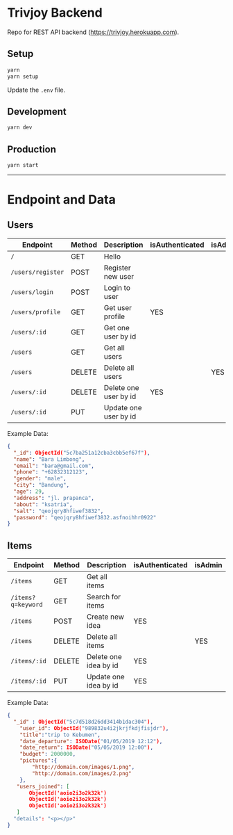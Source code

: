 # Trivjoy Backend

Repo for REST API backend (https://trivjoy.herokuapp.com).

## Setup

```sh
yarn
yarn setup
```

Update the `.env` file.

## Development

```sh
yarn dev
```

## Production

```sh
yarn start
```

---

# Endpoint and Data

## Users

| Endpoint          | Method | Description           | isAuthenticated | isAdmin |
| ----------------- | ------ | --------------------- | --------------- | ------- |
| `/`               | GET    | Hello                 |                 |         |
| `/users/register` | POST   | Register new user     |                 |         |
| `/users/login`    | POST   | Login to user         |                 |         |
| `/users/profile`  | GET    | Get user profile      | YES             |         |
| `/users/:id`      | GET    | Get one user by id    |                 |         |
| `/users`          | GET    | Get all users         |                 |         |
| `/users`          | DELETE | Delete all users      |                 | YES     |
| `/users/:id`      | DELETE | Delete one user by id | YES             |         |
| `/users/:id`      | PUT    | Update one user by id |                 |         |

Example Data:

```json
{
  "_id": ObjectId("5c7ba251a12cba3cbb5ef67f"),
  "name": "Bara Limbong",
  "email": "bara@gmail.com",
  "phone": "+62832312123",
  "gender": "male",
  "city": "Bandung",
  "age": 29,
  "address": "jl. prapanca",
  "about": "ksatria",
  "salt": "qeojqry8hfiwef3832",
  "password": "qeojqry8hfiwef3832.asfnoihhr0922"
}
```

## Items

| Endpoint           | Method | Description           | isAuthenticated | isAdmin |
| ------------------ | ------ | --------------------- | --------------- | ------- |
| `/items`           | GET    | Get all items         |                 |         |
| `/items?q=keyword` | GET    | Search for items      |                 |         |
| `/items`           | POST   | Create new idea       | YES             |         |
| `/items`           | DELETE | Delete all items      |                 | YES     |
| `/items/:id`       | DELETE | Delete one idea by id | YES             |         |
| `/items/:id`       | PUT    | Update one idea by id | YES             |         |

Example Data:

```json
{
  "_id" : ObjectId("5c7d518d26dd3414b1dac304"),
    "user_id": ObjectId("989832u4i2jkrjfkdjfisjdr"),
    "title":"trip to Kebumen",
    "date_departure": ISODate("01/05/2019 12:12"),
    "date_return": ISODate("05/05/2019 12:00"),
    "budget": 2000000,
    "pictures":{
        "http://domain.com/images/1.png",
        "http://domain.com/images/2.png"
    },
   "users_joined": [
       ObjectId('aoio2i3o2k32k')
       ObjectId('aoio2i3o2k32k')
       ObjectId('aoio2i3o2k32k')
   ]
  "details": "<p></p>"
}
```
